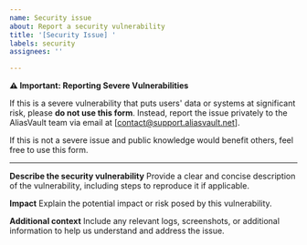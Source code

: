 ```yaml
---
name: Security issue
about: Report a security vulnerability
title: '[Security Issue] '
labels: security
assignees: ''

---
```


**⚠️ Important: Reporting Severe Vulnerabilities**

If this is a severe vulnerability that puts users' data or systems at significant risk, please **do not use this form**. Instead, report the issue privately to the AliasVault team via email at [contact@support.aliasvault.net].

If this is not a severe issue and public knowledge would benefit others, feel free to use this form.

---

**Describe the security vulnerability**
Provide a clear and concise description of the vulnerability, including steps to reproduce it if applicable.

**Impact**
Explain the potential impact or risk posed by this vulnerability.

**Additional context**
Include any relevant logs, screenshots, or additional information to help us understand and address the issue.
